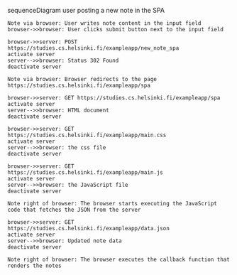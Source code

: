sequenceDiagram user posting a new note in the SPA

    Note via browser: User writes note content in the input field
    browser->>browser: User clicks submit button next to the input field

    browser->>server: POST https://studies.cs.helsinki.fi/exampleapp/new_note_spa
    activate server
    server-->>browser: Status 302 Found
    deactivate server

    Note via browser: Browser redirects to the page https://studies.cs.helsinki.fi/exampleapp/spa

    browser->>server: GET https://studies.cs.helsinki.fi/exampleapp/spa
    activate server
    server-->>browser: HTML document
    deactivate server

    browser->>server: GET https://studies.cs.helsinki.fi/exampleapp/main.css
    activate server
    server-->>browser: the css file
    deactivate server

    browser->>server: GET https://studies.cs.helsinki.fi/exampleapp/main.js
    activate server
    server-->>browser: the JavaScript file
    deactivate server

    Note right of browser: The browser starts executing the JavaScript code that fetches the JSON from the server

    browser->>server: GET https://studies.cs.helsinki.fi/exampleapp/data.json
    activate server
    server-->>browser: Updated note data
    deactivate server

    Note right of browser: The browser executes the callback function that renders the notes
